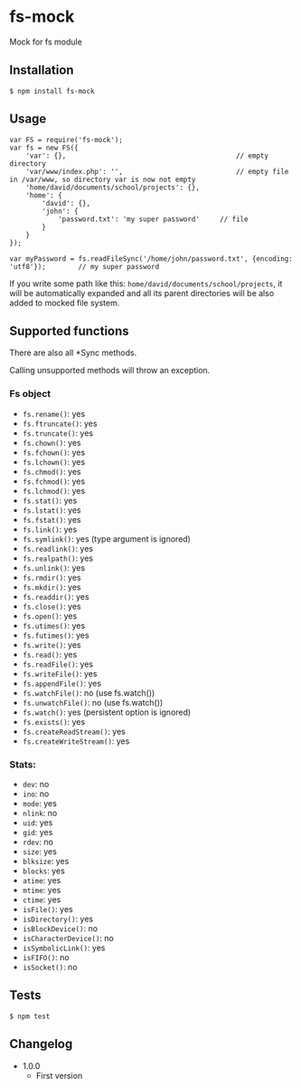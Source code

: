 # fs-mock

Mock for fs module

## Installation

```
$ npm install fs-mock
```

## Usage

```
var FS = require('fs-mock');
var fs = new FS({
	'var': {},											// empty directory
	'var/www/index.php': '',							// empty file in /var/www, so directory var is now not empty
	'home/david/documents/school/projects': {},
	'home': {
		'david': {},
		'john': {
			'password.txt': 'my super password'		// file
		}
	}
});

var myPassword = fs.readFileSync('/home/john/password.txt', {encoding: 'utf8'});		// my super password
```

If you write some path like this: `home/david/documents/school/projects`, it will be automatically expanded and all its
parent directories will be also added to mocked file system.

## Supported functions

There are also all *Sync methods.

Calling unsupported methods will throw an exception.

### Fs object

* `fs.rename()`: yes
* `fs.ftruncate()`: yes
* `fs.truncate()`: yes
* `fs.chown()`: yes
* `fs.fchown()`: yes
* `fs.lchown()`: yes
* `fs.chmod()`: yes
* `fs.fchmod()`: yes
* `fs.lchmod()`: yes
* `fs.stat()`: yes
* `fs.lstat()`: yes
* `fs.fstat()`: yes
* `fs.link()`: yes
* `fs.symlink()`: yes (type argument is ignored)
* `fs.readlink()`: yes
* `fs.realpath()`: yes
* `fs.unlink()`: yes
* `fs.rmdir()`: yes
* `fs.mkdir()`: yes
* `fs.readdir()`: yes
* `fs.close()`: yes
* `fs.open()`: yes
* `fs.utimes()`: yes
* `fs.futimes()`: yes
* `fs.write()`: yes
* `fs.read()`: yes
* `fs.readFile()`: yes
* `fs.writeFile()`: yes
* `fs.appendFile()`: yes
* `fs.watchFile()`: no (use fs.watch())
* `fs.unwatchFile()`: no (use fs.watch())
* `fs.watch()`: yes (persistent option is ignored)
* `fs.exists()`: yes
* `fs.createReadStream()`: yes
* `fs.createWriteStream()`: yes

### Stats:

* `dev`: no
* `ino`: no
* `mode`: yes
* `nlink`: no
* `uid`: yes
* `gid`: yes
* `rdev`: no
* `size`: yes
* `blksize`: yes
* `blocks`: yes
* `atime`: yes
* `mtime`: yes
* `ctime`: yes
* `isFile()`: yes
* `isDirectory()`: yes
* `isBlockDevice()`: no
* `isCharacterDevice()`: no
* `isSymbolicLink()`: yes
* `isFIFO()`: no
* `isSocket()`: no

## Tests

```
$ npm test
```

## Changelog

* 1.0.0
	+ First version